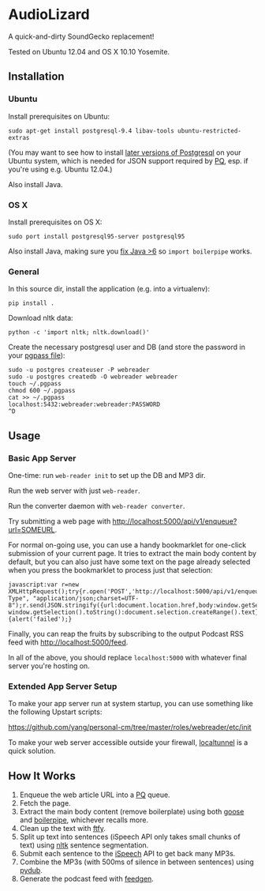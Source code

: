 # AudioLizard

A quick-and-dirty SoundGecko replacement!

Tested on Ubuntu 12.04 and OS X 10.10 Yosemite.

## Installation

### Ubuntu

Install prerequisites on Ubuntu:

    sudo apt-get install postgresql-9.4 libav-tools ubuntu-restricted-extras

(You may want to see how to install [later versions of Postgresql][pgdg] on your Ubuntu system, which is needed for JSON support required by [PQ], esp. if you're using e.g. Ubuntu 12.04.)

Also install Java.

### OS X

Install prerequisites on OS X:

    sudo port install postgresql95-server postgresql95

Also install Java, making sure you [fix Java >6] so `import boilerpipe` works.

[fix Java >6]: https://stackoverflow.com/questions/19563766/eclipse-kepler-for-os-x-mavericks-request-java-se-6/19594116#19594116

### General

In this source dir, install the application (e.g. into a virtualenv):

    pip install .

Download nltk data:

    python -c 'import nltk; nltk.download()'

Create the necessary postgresql user and DB (and store the password in your [pgpass file]):

    sudo -u postgres createuser -P webreader
    sudo -u postgres createdb -O webreader webreader
    touch ~/.pgpass
    chmod 600 ~/.pgpass
    cat >> ~/.pgpass
    localhost:5432:webreader:webreader:PASSWORD
    ^D

## Usage

### Basic App Server

One-time: run `web-reader init` to set up the DB and MP3 dir.

Run the web server with just `web-reader`.

Run the converter daemon with `web-reader converter`.

Try submitting a web page with <http://localhost:5000/api/v1/enqueue?url=SOMEURL>.

For normal on-going use, you can use a handy bookmarklet for one-click submission of your current page.  It tries to extract the main body content by default, but you can also just have some text on the page already selected when you press the bookmarklet to process just that selection:

    javascript:var r=new XMLHttpRequest();try{r.open('POST','http://localhost:5000/api/v1/enqueue',false);r.setRequestHeader("Content-Type", "application/json;charset=UTF-8");r.send(JSON.stringify({url:document.location.href,body:window.getSelection?window.getSelection().toString():document.selection.createRange().text}));alert('done');}catch(e){alert('failed');}

Finally, you can reap the fruits by subscribing to the output Podcast RSS feed with <http://localhost:5000/feed>.

In all of the above, you should replace `localhost:5000` with whatever final server you're hosting on.

### Extended App Server Setup

To make your app server run at system startup, you can use something like the following Upstart scripts:

https://github.com/yang/personal-cm/tree/master/roles/webreader/etc/init

To make your web server accessible outside your firewall, [localtunnel] is a quick solution.

[localtunnel]: http://localtunnel.me/

## How It Works

1. Enqueue the web article URL into a [PQ] queue.
2. Fetch the page.
3. Extract the main body content (remove boilerplate) using both [goose] and [boilerpipe], whichever recalls more.
4. Clean up the text with [ftfy].
5. Split up text into sentences (iSpeech API only takes small chunks of text) using [nltk] sentence segmentation.
6. Submit each sentence to the [iSpeech] API to get back many MP3s.
7. Combine the MP3s (with 500ms of silence in between sentences) using [pydub].
8. Generate the podcast feed with [feedgen].

[PQ]: https://github.com/malthe/pq/
[goose]: https://github.com/GravityLabs/goose
[boilerpipe]: https://code.google.com/p/boilerpipe/
[ftfy]: https://github.com/LuminosoInsight/python-ftfy
[nltk]: http://www.nltk.org/
[iSpeech]: http://www.ispeech.org/
[pydub]: http://pydub.com/
[feedgen]: https://github.com/lkiesow/python-feedgen
[pgdg]: https://wiki.postgresql.org/wiki/Apt
[pgpass file]: http://www.postgresql.org/docs/9.3/static/libpq-pgpass.html
